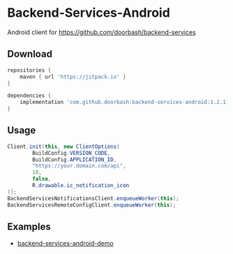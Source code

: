 # Backend-Services-Android

Android client for https://github.com/doorbash/backend-services

## Download

```groovy
repositories {
    maven { url 'https://jitpack.io' }
}

dependencies {
    implementation 'com.github.doorbash:backend-services-android:1.2.1'
}
```

## Usage
```java
Client.init(this, new ClientOptions(
        BuildConfig.VERSION_CODE,
        BuildConfig.APPLICATION_ID,
        "https://your.domain.com/api",
        10,
        false,
        R.drawable.ic_notification_icon
));
BackendServicesNotificationsClient.enqueueWorker(this);
BackendServicesRemoteConfigClient.enqueueWorker(this);
```

## Examples
- [backend-services-android-demo](https://github.com/doorbash/backend-services-android-demo)